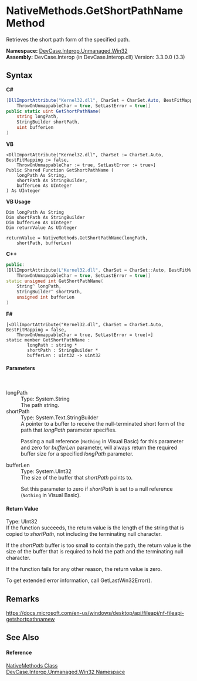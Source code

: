 # NativeMethods.GetShortPathName Method 
 

Retrieves the short path form of the specified path.

**Namespace:**&nbsp;<a href="N_DevCase_Interop_Unmanaged_Win32">DevCase.Interop.Unmanaged.Win32</a><br />**Assembly:**&nbsp;DevCase.Interop (in DevCase.Interop.dll) Version: 3.3.0.0 (3.3)

## Syntax

**C#**<br />
``` C#
[DllImportAttribute("Kernel32.dll", CharSet = CharSet.Auto, BestFitMapping = false, 
	ThrowOnUnmappableChar = true, SetLastError = true)]
public static uint GetShortPathName(
	string longPath,
	StringBuilder shortPath,
	uint bufferLen
)
```

**VB**<br />
``` VB
<DllImportAttribute("Kernel32.dll", CharSet := CharSet.Auto, BestFitMapping := false, 
	ThrowOnUnmappableChar := true, SetLastError := true>]
Public Shared Function GetShortPathName ( 
	longPath As String,
	shortPath As StringBuilder,
	bufferLen As UInteger
) As UInteger
```

**VB Usage**<br />
``` VB Usage
Dim longPath As String
Dim shortPath As StringBuilder
Dim bufferLen As UInteger
Dim returnValue As UInteger

returnValue = NativeMethods.GetShortPathName(longPath, 
	shortPath, bufferLen)
```

**C++**<br />
``` C++
public:
[DllImportAttribute(L"Kernel32.dll", CharSet = CharSet::Auto, BestFitMapping = false, 
	ThrowOnUnmappableChar = true, SetLastError = true)]
static unsigned int GetShortPathName(
	String^ longPath, 
	StringBuilder^ shortPath, 
	unsigned int bufferLen
)
```

**F#**<br />
``` F#
[<DllImportAttribute("Kernel32.dll", CharSet = CharSet.Auto, BestFitMapping = false, 
	ThrowOnUnmappableChar = true, SetLastError = true)>]
static member GetShortPathName : 
        longPath : string * 
        shortPath : StringBuilder * 
        bufferLen : uint32 -> uint32 

```


#### Parameters
&nbsp;<dl><dt>longPath</dt><dd>Type: System.String<br />The path string.</dd><dt>shortPath</dt><dd>Type: System.Text.StringBuilder<br />A pointer to a buffer to receive the null-terminated short form of the path that *longPath* parameter specifies. 

 Passing a null reference (`Nothing` in Visual Basic) for this parameter and zero for *bufferLen* parameter, will always return the required buffer size for a specified *longPath* parameter.</dd><dt>bufferLen</dt><dd>Type: System.UInt32<br />The size of the buffer that *shortPath* points to. 

 Set this parameter to zero if *shortPath* is set to a null reference (`Nothing` in Visual Basic).</dd></dl>

#### Return Value
Type: UInt32<br />If the function succeeds, the return value is the length of the string that is copied to *shortPath*, not including the terminating null character. 

 If the *shortPath* buffer is too small to contain the path, the return value is the size of the buffer that is required to hold the path and the terminating null character. 

 If the function fails for any other reason, the return value is zero. 

 To get extended error information, call GetLastWin32Error().

## Remarks
<a href="https://docs.microsoft.com/en-us/windows/desktop/api/fileapi/nf-fileapi-getshortpathnamew" target="_blank">https://docs.microsoft.com/en-us/windows/desktop/api/fileapi/nf-fileapi-getshortpathnamew</a>

## See Also


#### Reference
<a href="T_DevCase_Interop_Unmanaged_Win32_NativeMethods">NativeMethods Class</a><br /><a href="N_DevCase_Interop_Unmanaged_Win32">DevCase.Interop.Unmanaged.Win32 Namespace</a><br />